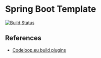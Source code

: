 # Spring Boot Template

[![Build Status](https://travis-ci.org/michalkowol/spring-boot-template.svg?branch=master)](https://travis-ci.org/michalkowol/spring-boot-template)

## References

* [Codeloop.eu build plugins](https://github.com/codeloopeu/codeloop-build)
